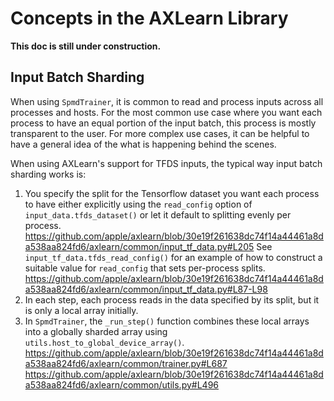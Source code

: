 # Concepts in the AXLearn Library

**This doc is still under construction.**


## Input Batch Sharding

When using `SpmdTrainer`, it is common to read and process inputs across all processes and hosts.
For the most common use case where you want each process to have an equal portion of the input batch, this process is mostly transparent to the user.
For more complex use cases, it can be helpful to have a general idea of the what is happening behind the scenes.

When using AXLearn's support for TFDS inputs, the typical way input batch sharding works is:

1. You specify the split for the Tensorflow dataset you want each process to have either explicitly using the `read_config` option of `input_data.tfds_dataset()` or let it default to splitting evenly per process.
https://github.com/apple/axlearn/blob/30e19f261638dc74f14a44461a8da538aa824fd6/axlearn/common/input_tf_data.py#L205
See `input_tf_data.tfds_read_config()` for an example of how to construct a suitable value for `read_config` that sets per-process splits.
https://github.com/apple/axlearn/blob/30e19f261638dc74f14a44461a8da538aa824fd6/axlearn/common/input_tf_data.py#L87-L98
2. In each step, each process reads in the data specified by its split, but it is only a local array initially.
3. In `SpmdTrainer`, the `_run_step()` function combines these local arrays into a globally sharded array using `utils.host_to_global_device_array()`.
https://github.com/apple/axlearn/blob/30e19f261638dc74f14a44461a8da538aa824fd6/axlearn/common/trainer.py#L687
https://github.com/apple/axlearn/blob/30e19f261638dc74f14a44461a8da538aa824fd6/axlearn/common/utils.py#L496
